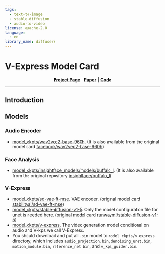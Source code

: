 ```yaml
---
tags:
  - text-to-image
  - stable-diffusion
  - audio-to-video
license: apache-2.0
language:
  - en
library_name: diffusers
---
```


# V-Express Model Card

<div align="center">

[**Project Page**](https://tenvence.github.io/p/v-express/) **|** [**Paper**](https://arxiv.org/abs/2406.02511) **|** [**Code**](https://github.com/tencent-ailab/V-Express)

</div>

---

## Introduction

## Models

### Audio Encoder

- [model_ckpts/wav2vec2-base-960h](https://huggingface.co/tk93/V-Express/tree/main/model_ckpts/wav2vec2-base-960h). (It is also available from the original model card [facebook/wav2vec2-base-960h](https://huggingface.co/facebook/wav2vec2-base-960h))

### Face Analysis

- [model_ckpts/insightface_models/models/buffalo_l](https://huggingface.co/tk93/V-Express/tree/main/model_ckpts/insightface_models/models/buffalo_l). (It is also available from the original repository [insightface/buffalo_l](https://github.com/deepinsight/insightface/releases/download/v0.7/buffalo_l.zip))

### V-Express

- [model_ckpts/sd-vae-ft-mse](https://huggingface.co/tk93/V-Express/tree/main/model_ckpts/sd-vae-ft-mse). VAE encoder. (original model card [stabilityai/sd-vae-ft-mse](https://huggingface.co/stabilityai/sd-vae-ft-mse))
- [model_ckpts/stable-diffusion-v1-5](https://huggingface.co/tk93/V-Express/tree/main/model_ckpts/stable-diffusion-v1-5). Only the model configuration file for unet is needed here. (original model card [runwayml/stable-diffusion-v1-5](https://huggingface.co/runwayml/stable-diffusion-v1-5))
- [model_ckpts/v-express](https://huggingface.co/tk93/V-Express/tree/main/model_ckpts/v-express). The video generation model conditional on audio and V-kps we call V-Express.
- You should download and put all `.bin` model to `model_ckpts/v-express` directory, which includes `audio_projection.bin`, `denoising_unet.bin`, `motion_module.bin`, `reference_net.bin`, and `v_kps_guider.bin`.
